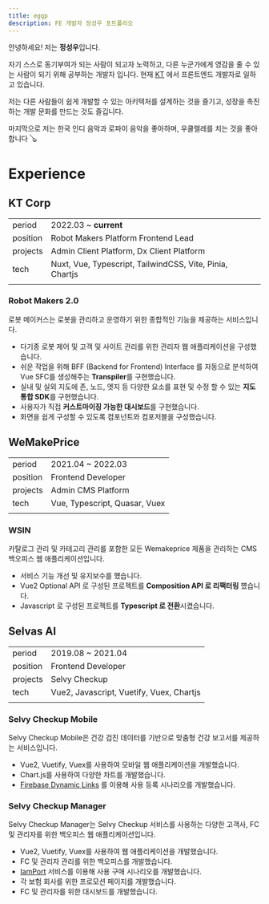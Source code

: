 ```yaml
---
title: eggp
description: FE 개발자 정성우 포트폴리오
---
```


안녕하세요! 저는 **정성우**입니다.

자기 스스로 동기부여가 되는 사람이 되고자 노력하고, 
다른 누군가에게 영감을 줄 수 있는 사람이 되기 위해 공부하는 개발자 입니다.
현재 [KT](https://corp.kt.com/) 에서 프론트엔드 개발자로 일하고 있습니다.

저는 다른 사람들이 쉽게 개발할 수 있는 아키텍처를 설계하는 것을 즐기고, 성장을 촉진하는 개발 문화를 만드는 것도 즐깁니다.

마지막으로 저는 한국 인디 음악과 로파이 음악을 좋아하며, 우쿨렐레를 치는 것을 좋아합니다 🪕

# Experience

## KT Corp
||                                                   |
|---|---------------------------------------------------|
|period| 2022.03 ~ **current**                             |
|position| Robot Makers Platform Frontend Lead               |
|projects| Admin Client Platform, Dx Client Platform         |
|tech| Nuxt, Vue, Typescript, TailwindCSS, Vite, Pinia, Chartjs |
||                                                   |

### Robot Makers 2.0

로봇 메이커스는 로봇을 관리하고 운영하기 위한 종합적인 기능을 제공하는 서비스입니다.

- 다기종 로봇 제어 및 고객 및 사이트 관리를 위한 관리자 웹 애플리케이션을 구성했습니다.
- 쉬운 작업을 위해 BFF (Backend for Frontend) Interface 를 자동으로 분석하여 Vue SFC를 생성해주는 **Transpiler**를 구현했습니다.
- 실내 및 실외 지도에 존, 노드, 엣지 등 다양한 요소를 표현 및 수정 할 수 있는 **지도 통합 SDK**를 구현했습니다.
- 사용자가 직접 **커스트마이징 가능한 대시보드**를 구현했습니다.
- 화면을 쉽게 구성할 수 있도록 컴포넌트와 컴포저블을 구성했습니다.

## WeMakePrice
||                               |
|---|-------------------------------|
|period| 2021.04 ~ 2022.03             |
|position| Frontend Developer            |
|projects| Admin CMS Platform            |
|tech| Vue, Typescript, Quasar, Vuex |
||                               |

### WSIN

카탈로그 관리 및 카테고리 관리를 포함한 모든 Wemakeprice 제품을 관리하는 CMS 백오피스 웹 애플리케이션입니다.

- 서비스 기능 개선 및 유지보수를 헀습니다.
- Vue2 Optional API 로 구성된 프로젝트를 **Composition API 로 리팩터링** 헀습니다.
- Javascript 로 구성된 프로젝트를 **Typescript 로 전환**시켰습니다.

## Selvas AI

||                                          |
|---|------------------------------------------|
|period| 2019.08 ~ 2021.04                        |
|position| Frontend Developer                       |
|projects| Selvy Checkup                            |
|tech| Vue2, Javascript, Vuetify, Vuex, Chartjs |
||                                          |

### Selvy Checkup Mobile

Selvy Checkup Mobile은 건강 검진 데이터를 기반으로 맞춤형 건강 보고서를 제공하는 서비스입니다.

- Vue2, Vuetify, Vuex를 사용하여 모바일 웹 애플리케이션을 개발했습니다.
- Chart.js를 사용하여 다양한 차트를 개발했습니다.
- [Firebase Dynamic Links](https://firebase.google.com/docs/dynamic-links?hl=ko) 를 이용해 사용 등록 시나리오를 개발했습니다.

### Selvy Checkup Manager

Selvy Checkup Manager는 Selvy Checkup 서비스를 사용하는 다양한 고객사, FC 및 관리자를 위한 백오피스 웹 애플리케이션입니다.

- Vue2, Vuetify, Vuex를 사용하여 웹 애플리케이션을 개발했습니다.
- FC 및 관리자 관리를 위한 백오피스를 개발했습니다.
- [IamPort](https://api.iamport.kr/) 서비스를 이용해 사용 구매 시나리오를 개발했습니다.
- 각 보험 회사를 위한 프로모션 페이지를 개발했습니다.
- FC 및 관리자를 위한 대시보드를 개발했습니다.

